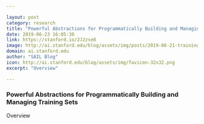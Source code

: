 ```yaml
---

layout: post
category: research
title: "Powerful Abstractions for Programmatically Building and Managing Training Sets"
date: 2019-06-23 16:05:38
link: https://stanford.io/2J2zse8
image: http://ai.stanford.edu/blog/assets/img/posts/2019-06-21-training-data-abstractions/fig_abstractions_thumbnail.png
domain: ai.stanford.edu
author: "SAIL Blog"
icon: http://ai.stanford.edu/blog/assets/img/favicon-32x32.png
excerpt: "Overview"

---
```


### Powerful Abstractions for Programmatically Building and Managing Training Sets

Overview